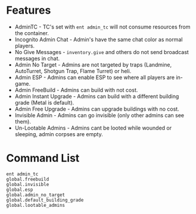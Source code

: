 Features
===

 * AdminTC - TC's set with `ent admin_tc` will not consume resources from the container.
 * Incognito Admin Chat - Admin's have the same chat color as normal players.
 * No Give Messages - `inventory.give` and others do not send broadcast messages in chat.
 * Admin No Target - Admins are not targeted by traps (Landmine, AutoTurret, Shotgun Trap, Flame Turret) or heli.
 * Admin ESP - Admins can enable ESP to see where all players are in-game.
 * Admin FreeBuild - Admins can build with not cost.
 * Admin Instant Upgrade - Admins can build with a different building grade (Metal is default).
 * Admin Free Upgrade - Admins can upgrade buildings with no cost.
 * Invisible Admin - Admins can go invisible (only other admins can see them).
 * Un-Lootable Admins - Admins cant be looted while wounded or sleeping, admin corpses are empty.
 
Command List
===
```
ent admin_tc
global.freebuild
global.invisible
global.esp
global.admin_no_target
global.default_building_grade
global.lootable_admins
```